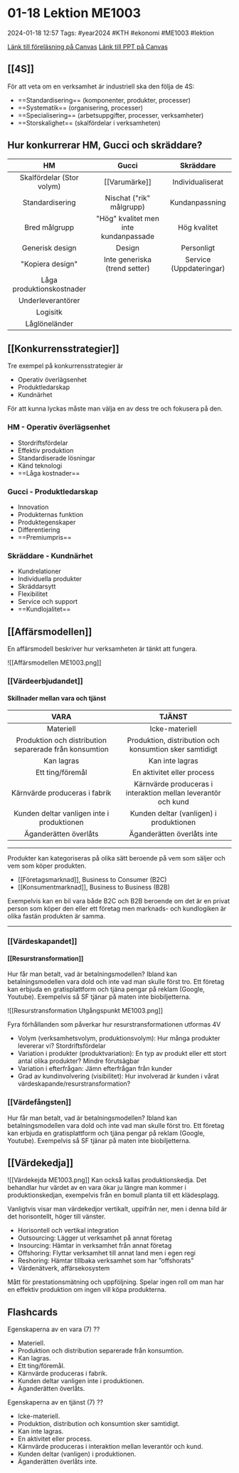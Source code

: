 # 01-18 Lektion ME1003

2024-01-18 12:57
Tags: #year2024 #KTH #ekonomi #ME1003 #lektion

[Länk till föreläsning på Canvas](https://kaf.canvas.kth.se/media/F2+Teknikbaserade+affa%CC%88rsmodeller+P3+V22+SWE+2022-01-19+BK/0_kfxregj1/660304)
[Länk till PPT på Canvas](https://canvas.kth.se/courses/44986/files/folder/2.%20F%C3%B6rel%C3%A4sningar?preview=7529160)

## [[4S]]

För att veta om en verksamhet är industriell ska den följa de 4S:

- ==Standardisering== (komponenter, produkter, processer)
- ==Systematik== (organisering, processer)
- ==Specialisering== (arbetsuppgifter, processer, verksamheter)
- ==Storskalighet== (skalfördelar i verksamheten)

## Hur konkurrerar HM, Gucci och skräddare?

| HM | Gucci | Skräddare |
| :--: | :--: | :--: |
| Skalfördelar (Stor volym) | [[Varumärke]] | Individualiserat |
| Standardisering | Nischat ("rik" målgrupp) | Kundanpassning |
| Bred målgrupp | "Hög" kvalitet men inte kundanpassade  | Hög kvalitet |
| Generisk design | Design | Personligt |
| "Kopiera design" | Inte generiska (trend setter) | Service (Uppdateringar) |
| Låga produktionskostnader |  |  |
| Underleverantörer |  |  |
| Logisitk |  |  |
| Låglöneländer |  |  |

## [[Konkurrensstrategier]]

Tre exempel på konkurrensstrategier är

- Operativ överlägsenhet
- Produktledarskap
- Kundnärhet

För att kunna lyckas måste man välja en av dess tre och fokusera på den.

### HM - Operativ överlägsenhet

- Stordriftsfördelar
- Effektiv produktion
- Standardiserade lösningar
- Känd teknologi
- ==Låga kostnader==

### Gucci - Produktledarskap

- Innovation
- Produkternas funktion
- Produktegenskaper
- Differentiering
- ==Premiumpris==

### Skräddare - Kundnärhet

- Kundrelationer
- Individuella produkter
- Skräddarsytt
- Flexibilitet
- Service och support
- ==Kundlojalitet==

## [[Affärsmodellen]]

En affärsmodell beskriver hur verksamheten är tänkt att fungera.

![[Affärsmodellen ME1003.png]]

### [[Värdeerbjudandet]]

#### Skillnader mellan vara och tjänst

| VARA | TJÄNST |
| :--: | :--: |
| Materiell | Icke-materiell |
| Produktion och distribution separerade från konsumtion | Produktion, distribution och konsumtion sker samtidigt |
| Kan lagras | Kan inte lagras |
| Ett ting/föremål | En aktivitet eller process |
| Kärnvärde produceras i fabrik | Kärnvärde produceras i interaktion mellan leverantör och kund |
| Kunden deltar vanligen inte i produktionen | Kunden deltar (vanligen) i produktionen |
| Äganderätten överlåts | Äganderätten överlåts inte |

---

Produkter kan kategoriseras på olika sätt beroende på vem som säljer och vem som köper produkten.

- [[Företagsmarknad]], Business to Consumer (B2C)
- [[Konsumentmarknad]], Business to Business (B2B)

Exempelvis kan en bil vara både B2C och B2B beroende om det är en privat person som köper den eller ett företag men marknads- och kundlogiken är olika fastän produkten är samma.

---

### [[Värdeskapandet]]

#### [[Resurstransformation]]

Hur får man betalt, vad är betalningsmodellen? Ibland kan betalningsmodellen vara dold och inte vad man skulle först tro. Ett företag kan erbjuda en gratisplattform och tjäna pengar på reklam (Google, Youtube). Exempelvis så SF tjänar på maten inte biobiljetterna.

![[Resurstransformation Utgångspunkt ME1003.png]]

Fyra förhållanden som påverkar hur resurstransformationen utformas 4V

- Volym (verksamhetsvolym, produktionsvolym): Hur många produkter levererar vi? Stordriftsfördelar
- Variation i produkter (produktvariation): En typ av produkt eller ett stort antal olika produkter? Mindre förutsägbar
- Variation i efterfrågan: Jämn efterfrågan från kunder
- Grad av kundinvolvering (visibilitet): Hur involverad är kunden i vårat värdeskapande/resurstransformation?

### [[Värdefångsten]]

Hur får man betalt, vad är betalningsmodellen? Ibland kan betalningsmodellen vara dold och inte vad man skulle först tro. Ett företag kan erbjuda en gratisplattform och tjäna pengar på reklam (Google, Youtube). Exempelvis så SF tjänar på maten inte biobiljetterna.

## [[Värdekedja]]

![[Värdekejda ME1003.png]]
Kan också kallas produktionskedja. Det behandlar hur värdet av en vara ökar ju längre man kommer i produktionskedjan, exempelvis från en bomull planta till ett klädesplagg.

Vanligtvis visar man värdekedjor vertikalt, uppifrån ner, men i denna bild är det horisontellt, höger till vänster.

- Horisontell och vertikal integration
- Outsourcing: Lägger ut verksamhet på annat företag
- Insourcing: Hämtar in verksamhet från annat företag
- Offshoring: Flyttar verksamhet till annat land men i egen regi
- Reshoring: Hämtar tillbaka verksamhet som har ”offshorats”
- Värdenätverk, affärsekosystem

Mått för prestationsmätning och uppföljning.
Spelar ingen roll om man har en effektiv produktion om ingen vill köpa produkterna.

## Flashcards

Egenskaperna av en vara (7)
??
- Materiell.
- Produktion och distribution separerade från konsumtion.
- Kan lagras.
- Ett ting/föremål.
- Kärnvärde produceras i fabrik.
- Kunden deltar vanligen inte i produktionen.
- Äganderätten överlåts.
<!--SR:!2024-02-06,1,230!2024-02-11,3,265-->

Egenskaperna av en tjänst (7)
??
- Icke-materiell.
- Produktion, distribution och konsumtion sker samtidigt.
- Kan inte lagras.
- En aktivitet eller process.
- Kärnvärde produceras i interaktion mellan leverantör och kund.
- Kunden deltar (vanligen) i produktionen.
- Äganderätten överlåts inte.
<!--SR:!2024-02-07,1,228!2024-02-11,3,265-->
